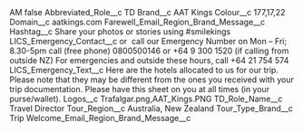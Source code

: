 <?xml version="1.0" encoding="UTF-8"?>
<CustomMetadata xmlns="http://soap.sforce.com/2006/04/metadata" xmlns:xsi="http://www.w3.org/2001/XMLSchema-instance" xmlns:xsd="http://www.w3.org/2001/XMLSchema">
    <label>AM</label>
    <protected>false</protected>
    <values>
        <field>Abbreviated_Role__c</field>
        <value xsi:type="xsd:string">TD</value>
    </values>
    <values>
        <field>Brand__c</field>
        <value xsi:type="xsd:string">AAT Kings</value>
    </values>
    <values>
        <field>Colour__c</field>
        <value xsi:type="xsd:string">177,17,22</value>
    </values>
    <values>
        <field>Domain__c</field>
        <value xsi:type="xsd:string">aatkings.com</value>
    </values>
    <values>
        <field>Farewell_Email_Region_Brand_Message__c</field>
        <value xsi:nil="true"/>
    </values>
    <values>
        <field>Hashtag__c</field>
        <value xsi:type="xsd:string">Share your photos or stories using #smilekings</value>
    </values>
    <values>
        <field>LICS_Emergency_Contact__c</field>
        <value xsi:type="xsd:string">or  call our Emergency Number on Mon – Fri; 8.30-5pm call (free phone) 0800500146 or +64 9 300 1520 (if calling from outside NZ) For emergencies and outside these hours, call +64 21 754 574</value>
    </values>
    <values>
        <field>LICS_Emergency_Text__c</field>
        <value xsi:type="xsd:string">Here are the hotels allocated to us for our trip. Please note that they may be different from the ones you received with your trip 
documentation. Please have this sheet on you at all times (in your purse/wallet).</value>
    </values>
    <values>
        <field>Logos__c</field>
        <value xsi:type="xsd:string">Trafalgar.png,AAT_Kings.PNG</value>
    </values>
    <values>
        <field>TD_Role_Name__c</field>
        <value xsi:type="xsd:string">Travel Director</value>
    </values>
    <values>
        <field>Tour_Region__c</field>
        <value xsi:type="xsd:string">Australia, New Zealand</value>
    </values>
    <values>
        <field>Tour_Type_Brand__c</field>
        <value xsi:type="xsd:string">Trip</value>
    </values>
    <values>
        <field>Welcome_Email_Region_Brand_Message__c</field>
        <value xsi:nil="true"/>
    </values>
</CustomMetadata>
